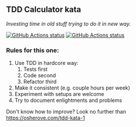 ## TDD Calculator kata

*Investing time in old stuff trying to do it in new way.*

<a href="https://github.com/vlnn/tdd-csharp-calc"><img alt="GitHub Actions status" src="https://github.com/vlnn/tdd-csharp-calc/workflows/.NET%20Core/badge.svg"></a>
<a href="https://github.com/vlnn/tdd-csharp-calc"><img alt="GitHub Actions status" src="https://github.com/vlnn/tdd-csharp-calc/workflows/Tests/badge.svg"></a>

### Rules for this one:
1. Use TDD in hardcore way:
    1. Tests first
    1. Code second
    1. Refactor third
2. Make it consistent (e.g. couple hours per week)
3. Experiment with setups are welcome
4. Try to document enlightments and problems

Don't know how to improve? Look no further than https://osherove.com/tdd-kata-1
